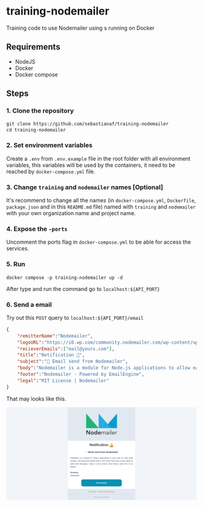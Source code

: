 # training-nodemailer

Training code to use Nodemailer using s running on Docker

## Requirements

- NodeJS
- Docker
- Docker compose

## Steps

### 1. Clone the repository

```shell
git clone https://github.com/sebastianaf/training-nodemailer
cd training-nodemailer
```

### 2. Set environment variables

Create a `.env` from `.env.example` file in the root folder with all environment variables, this variables will be used by the containers, it need to be reached by `docker-compose.yml` file.

### 3. Change `training` and `nodemailer` names [Optional]

It's recommend to change all the names (in `docker-compose.yml`, `Dockerfile`, `package.json` and in this `README.md` file) named with `training` and `nodemailer` with your own organization name and project name.

### 4. Expose the `-ports`

Uncomment the ports flag in `docker-compose.yml` to be able for access the services.

### 5. Run

```shell
docker compose -p training-nodemailer up -d
```

After type and run the command go to `localhost:${API_PORT}`

### 6. Send a email

Try out this `POST` query to `localhost:${API_PORT}/email`

```JSON
{
    "remitterName":"Nodemailer",
	"logoURL":"https://i0.wp.com/community.nodemailer.com/wp-content/uploads/2015/10/n2-2.png",
	"recieverEmails":["mail@yours.com"],
	"title":"Notification 🔔",
	"subject":"📨 Email send from Nodemailer",
	"body":"Nodemailer is a module for Node.js applications to allow easy as cake email sending. The project got started back in 2010 when there was no sane option to send email messages, today it is the solution most Node.js users turn to by default.<br><br><strong>Sincerely</strong><br>sebastianaf.",
    "footer":"Nodemailer - Powered by EmailEngine",
	"legal":"MIT License | Nodemailer"
}

```
That may looks like this.

![Email preview](https://github.com/sebastianaf/training-nodemailer/blob/main/preview.png?raw=true)
